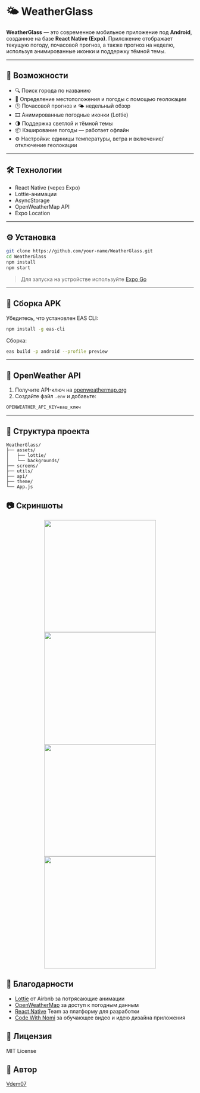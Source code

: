 # 🌤️ WeatherGlass

**WeatherGlass** — это современное мобильное приложение под **Android**, созданное на базе **React Native (Expo)**. Приложение отображает текущую погоду, почасовой прогноз, а также прогноз на неделю, используя анимированные иконки и поддержку тёмной темы.

---

## 🚀 Возможности

- 🔍 Поиск города по названию
- 📍 Определение местоположения и погоды с помощью геолокации
- 🕒 Почасовой прогноз и 🌤️ недельный обзор
- 🎞️ Анимированные погодные иконки (Lottie)
- 🌗 Поддержка светлой и тёмной темы
- 📦 Кэширование погоды — работает офлайн
- ⚙️ Настройки: единицы температуры, ветра и включение/отключение геолокации

---

## 🛠️ Технологии

- React Native (через Expo)
- Lottie-анимации
- AsyncStorage
- OpenWeatherMap API
- Expo Location

---

## ⚙️ Установка

```bash
git clone https://github.com/your-name/WeatherGlass.git
cd WeatherGlass
npm install
npm start
```

> Для запуска на устройстве используйте [Expo Go](https://expo.dev/client)

---

## 📱 Сборка APK

Убедитесь, что установлен EAS CLI:

```bash
npm install -g eas-cli
```

Сборка:

```bash
eas build -p android --profile preview
```

---

## 🔑 OpenWeather API

1. Получите API-ключ на [openweathermap.org](https://openweathermap.org/api)
2. Создайте файл `.env` и добавьте:

```
OPENWEATHER_API_KEY=ваш_ключ
```

---

## 📂 Структура проекта

```
WeatherGlass/
├── assets/
│   ├── lottie/
│   └── backgrounds/
├── screens/
├── utils/
├── api/
├── theme/
└── App.js
```

## 📷 Скриншоты
<p align="center">
  <img src="https://github.com/user-attachments/assets/4e60646d-0b1a-475d-b327-a560fe471365" width="300" />
  <img src="https://github.com/user-attachments/assets/c5fe1042-bd43-477b-903e-661d0bac03b2" width="300" />
  <img src="https://github.com/user-attachments/assets/f62fa3b2-d310-4c2a-9269-fb321ad86ac5" width="300" />
  <img src="https://github.com/user-attachments/assets/b0220496-1c0c-497b-80cb-2d324d323298" width="300" />
</p>

## 🙌 Благодарности

- [Lottie](https://airbnb.io/lottie/#/) от Airbnb за потрясающие анимации
- [OpenWeatherMap](https://openweathermap.org/) за доступ к погодным данным
- [React Native](https://reactnative.dev/) Team за платформу для разработки
- [Code With Nomi]([https://reactnative.dev/](https://youtu.be/953vyZMO4cM?feature=shared)) за обучающее видео и идею дизайна приложения

## 📄 Лицензия

MIT License

## 👤 Автор

[Vdem07](https://github.com/Vdem07)
